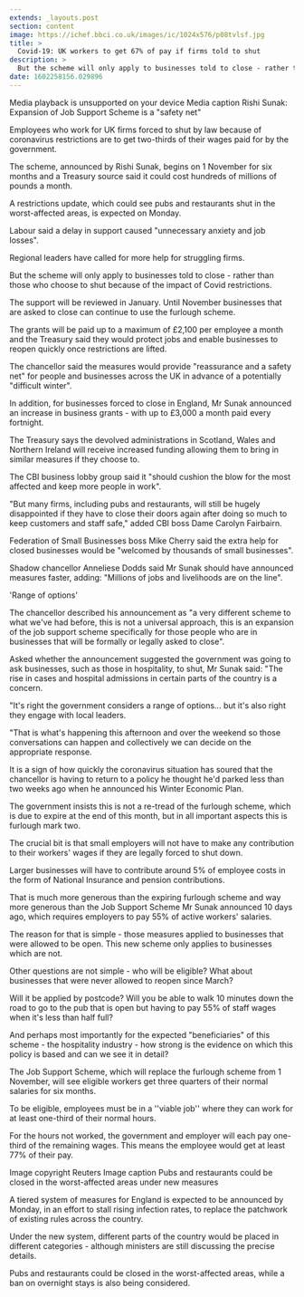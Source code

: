 ```yaml
--- 
extends: _layouts.post 
section: content 
image: https://ichef.bbci.co.uk/images/ic/1024x576/p08tvlsf.jpg 
title: > 
  Covid-19: UK workers to get 67% of pay if firms told to shut 
description: > 
  But the scheme will only apply to businesses told to close - rather than those who choose to shut because of the impact of Covid restrictions.Until November businesses that are asked to close can continue to use the furlough scheme.Shadow chancellor Anneliese Dodds said Mr Sunak should have announced measures faster, adding: "Millions of jobs and livelihoods are on the line".That is much more generous than the expiring furlough scheme and way more generous than the Job Support Scheme Mr Sunak announced 10 days ago, which requires employers to pay 55% of active workers' salaries.The Job Support Scheme, which will replace the furlough scheme from 1 November, will see eligible workers get three quarters of their normal salaries for six months. 
date: 1602258156.029896 
--- 
```

Media playback is unsupported on your device Media caption Rishi Sunak: Expansion of Job Support Scheme is a "safety net"

Employees who work for UK firms forced to shut by law because of coronavirus restrictions are to get two-thirds of their wages paid for by the government.

The scheme, announced by Rishi Sunak, begins on 1 November for six months and a Treasury source said it could cost hundreds of millions of pounds a month.

A restrictions update, which could see pubs and restaurants shut in the worst-affected areas, is expected on Monday.

Labour said a delay in support caused "unnecessary anxiety and job losses".

Regional leaders have called for more help for struggling firms.

But the scheme will only apply to businesses told to close - rather than those who choose to shut because of the impact of Covid restrictions.

The support will be reviewed in January. Until November businesses that are asked to close can continue to use the furlough scheme.

The grants will be paid up to a maximum of £2,100 per employee a month and the Treasury said they would protect jobs and enable businesses to reopen quickly once restrictions are lifted.

The chancellor said the measures would provide "reassurance and a safety net" for people and businesses across the UK in advance of a potentially "difficult winter".

In addition, for businesses forced to close in England, Mr Sunak announced an increase in business grants - with up to £3,000 a month paid every fortnight.

The Treasury says the devolved administrations in Scotland, Wales and Northern Ireland will receive increased funding allowing them to bring in similar measures if they choose to.

The CBI business lobby group said it "should cushion the blow for the most affected and keep more people in work".

"But many firms, including pubs and restaurants, will still be hugely disappointed if they have to close their doors again after doing so much to keep customers and staff safe," added CBI boss Dame Carolyn Fairbairn.

Federation of Small Businesses boss Mike Cherry said the extra help for closed businesses would be "welcomed by thousands of small businesses".

Shadow chancellor Anneliese Dodds said Mr Sunak should have announced measures faster, adding: "Millions of jobs and livelihoods are on the line".

'Range of options'

The chancellor described his announcement as "a very different scheme to what we've had before, this is not a universal approach, this is an expansion of the job support scheme specifically for those people who are in businesses that will be formally or legally asked to close".

Asked whether the announcement suggested the government was going to ask businesses, such as those in hospitality, to shut, Mr Sunak said: "The rise in cases and hospital admissions in certain parts of the country is a concern.

"It's right the government considers a range of options... but it's also right they engage with local leaders.

"That is what's happening this afternoon and over the weekend so those conversations can happen and collectively we can decide on the appropriate response.

It is a sign of how quickly the coronavirus situation has soured that the chancellor is having to return to a policy he thought he'd parked less than two weeks ago when he announced his Winter Economic Plan.

The government insists this is not a re-tread of the furlough scheme, which is due to expire at the end of this month, but in all important aspects this is furlough mark two.

The crucial bit is that small employers will not have to make any contribution to their workers' wages if they are legally forced to shut down.

Larger businesses will have to contribute around 5% of employee costs in the form of National Insurance and pension contributions.

That is much more generous than the expiring furlough scheme and way more generous than the Job Support Scheme Mr Sunak announced 10 days ago, which requires employers to pay 55% of active workers' salaries.

The reason for that is simple - those measures applied to businesses that were allowed to be open. This new scheme only applies to businesses which are not.

Other questions are not simple - who will be eligible? What about businesses that were never allowed to reopen since March?

Will it be applied by postcode? Will you be able to walk 10 minutes down the road to go to the pub that is open but having to pay 55% of staff wages when it's less than half full?

And perhaps most importantly for the expected "beneficiaries" of this scheme - the hospitality industry - how strong is the evidence on which this policy is based and can we see it in detail?

The Job Support Scheme, which will replace the furlough scheme from 1 November, will see eligible workers get three quarters of their normal salaries for six months.

To be eligible, employees must be in a ''viable job'' where they can work for at least one-third of their normal hours.

For the hours not worked, the government and employer will each pay one-third of the remaining wages. This means the employee would get at least 77% of their pay.

Image copyright Reuters Image caption Pubs and restaurants could be closed in the worst-affected areas under new measures

A tiered system of measures for England is expected to be announced by Monday, in an effort to stall rising infection rates, to replace the patchwork of existing rules across the country.

Under the new system, different parts of the country would be placed in different categories - although ministers are still discussing the precise details.

Pubs and restaurants could be closed in the worst-affected areas, while a ban on overnight stays is also being considered.